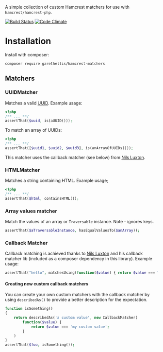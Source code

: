 A simple collection of custom Hamcrest matchers for use with `hamcrest/hamcrest-php`.

[![Build Status](https://travis-ci.org/garethellis36/hamcrest-matchers.svg?branch=master)](https://travis-ci.org/garethellis36/hamcrest-matchers)
[![Code Climate](https://codeclimate.com/github/garethellis36/hamcrest-matchers/badges/gpa.svg)](https://codeclimate.com/github/garethellis36/hamcrest-matchers)

# Installation

Install with composer:

`composer require garethellis/hamcrest-matchers`

## Matchers

### UUIDMatcher

Matches a valid [UUID](https://en.wikipedia.org/wiki/Universally_unique_identifier). Example usage:
```php
<?php
/** ... **/
assertThat($uuid, is(aUUID()));
```

To match an array of UUIDs:
```php
<?php
/** ... **/
assertThat([$uuid1, $uuid2, $uuid3], is(anArrayOfUUIDs()));
```

This matcher uses the callback matcher (see below) from 
[Nils Luxton](https://github.com/ascii-soup/hamcrest-callback-matcher).

### HTMLMatcher

Matches a string containing HTML. Example usage;
```php
<?php
/** ... **/
assertThat($html, containsHTML());
```

### Array values matcher

Match the values of an array or `Traversable` instance. Note - ignores keys.
```php
assertThat($aTraversableInstance, hasEqualValuesTo($anArray));
```

### Callback Matcher

Callback matching is achieved thanks to [Nils Luxton](https://github.com/ascii-soup/hamcrest-callback-matcher) and his
callback matcher lib (included as a composer dependency in this library).
Example usage:
```php
assertThat("hello", matchesUsing(function($value) { return $value === "hello"; }));
```

#### Creating new custom callback matchers
You can create your own custom matchers with the callback matcher by using `describedAs()` to provide a better 
description for the expectation.

```php
function isSomething()
{
    return describedAs('a custom value', new CallbackMatcher(
        function($value) {
            return $value === 'my custom value';
        }
    )
}
assertThat($foo, isSomething());
```
```